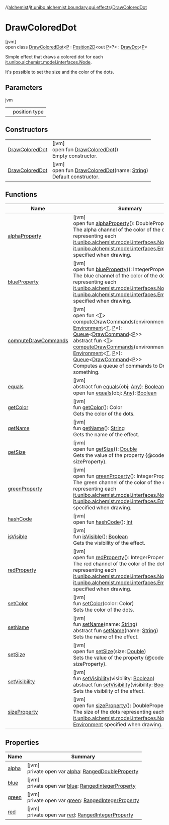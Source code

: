 //[alchemist](../../../index.md)/[it.unibo.alchemist.boundary.gui.effects](../index.md)/[DrawColoredDot](index.md)

# DrawColoredDot

[jvm]\
open class [DrawColoredDot](index.md)<[P](index.md) : [Position2D](../../it.unibo.alchemist.model.interfaces/-position2-d/index.md)<out [P](../../it.unibo.alchemist.boundary.monitor.generic/-numeric-label-monitor/index.md)>?> : [DrawDot](../-draw-dot/index.md)<[P](../../it.unibo.alchemist.boundary.monitor.generic/-numeric-label-monitor/index.md)> 

Simple effect that draws a colored dot for each [it.unibo.alchemist.model.interfaces.Node](../../it.unibo.alchemist.model.interfaces/-node/index.md). 

 It's possible to set the size and the color of the dots.

## Parameters

jvm

| | |
|---|---|
| <P> | position type |

## Constructors

| | |
|---|---|
| [DrawColoredDot](-draw-colored-dot.md) | [jvm]<br>open fun [DrawColoredDot](-draw-colored-dot.md)()<br>Empty constructor. |
| [DrawColoredDot](-draw-colored-dot.md) | [jvm]<br>open fun [DrawColoredDot](-draw-colored-dot.md)(name: [String](https://docs.oracle.com/javase/8/docs/api/java/lang/String.html))<br>Default constructor. |

## Functions

| Name | Summary |
|---|---|
| [alphaProperty](alpha-property.md) | [jvm]<br>open fun [alphaProperty](alpha-property.md)(): DoubleProperty<br>The alpha channel of the color of the dots representing each [it.unibo.alchemist.model.interfaces.Node](../../it.unibo.alchemist.model.interfaces/-node/index.md) in the [it.unibo.alchemist.model.interfaces.Environment](../../it.unibo.alchemist.model.interfaces/-environment/index.md) specified when drawing. |
| [blueProperty](blue-property.md) | [jvm]<br>open fun [blueProperty](blue-property.md)(): IntegerProperty<br>The blue channel of the color of the dots representing each [it.unibo.alchemist.model.interfaces.Node](../../it.unibo.alchemist.model.interfaces/-node/index.md) in the [it.unibo.alchemist.model.interfaces.Environment](../../it.unibo.alchemist.model.interfaces/-environment/index.md) specified when drawing. |
| [computeDrawCommands](../-abstract-effect/compute-draw-commands.md) | [jvm]<br>open fun <[T](../-abstract-effect/compute-draw-commands.md)> [computeDrawCommands](../-abstract-effect/compute-draw-commands.md)(environment: [Environment](../../it.unibo.alchemist.model.interfaces/-environment/index.md)<[T](../../it.unibo.alchemist.boundary.monitor.generic/-numeric-label-monitor/index.md), [P](../../it.unibo.alchemist.boundary.monitor.generic/-numeric-label-monitor/index.md)>): [Queue](https://docs.oracle.com/javase/8/docs/api/java/util/Queue.html)<[DrawCommand](../../it.unibo.alchemist.boundary.interfaces/-draw-command/index.md)<[P](../../it.unibo.alchemist.boundary.monitor.generic/-numeric-label-monitor/index.md)>><br>abstract fun <[T](../-effect-f-x/compute-draw-commands.md)> [computeDrawCommands](../-effect-f-x/compute-draw-commands.md)(environment: [Environment](../../it.unibo.alchemist.model.interfaces/-environment/index.md)<[T](../../it.unibo.alchemist.boundary.monitor.generic/-numeric-label-monitor/index.md), [P](../../it.unibo.alchemist.boundary.monitor.generic/-numeric-label-monitor/index.md)>): [Queue](https://docs.oracle.com/javase/8/docs/api/java/util/Queue.html)<[DrawCommand](../../it.unibo.alchemist.boundary.interfaces/-draw-command/index.md)<[P](../../it.unibo.alchemist.boundary.monitor.generic/-numeric-label-monitor/index.md)>><br>Computes a queue of commands to Draw something. |
| [equals](../-abstract-effect/equals.md) | [jvm]<br>abstract fun [equals](../-abstract-effect/equals.md)(obj: [Any](https://kotlinlang.org/api/latest/jvm/stdlib/kotlin/-any/index.html)): [Boolean](https://kotlinlang.org/api/latest/jvm/stdlib/kotlin/-boolean/index.html)<br>open fun [equals](equals.md)(obj: [Any](https://kotlinlang.org/api/latest/jvm/stdlib/kotlin/-any/index.html)): [Boolean](https://kotlinlang.org/api/latest/jvm/stdlib/kotlin/-boolean/index.html) |
| [getColor](get-color.md) | [jvm]<br>fun [getColor](get-color.md)(): Color<br>Gets the color of the dots. |
| [getName](../-draw-dot/index.md#-1246522748%2FFunctions%2F-267951372) | [jvm]<br>fun [getName](../-draw-dot/index.md#-1246522748%2FFunctions%2F-267951372)(): [String](https://docs.oracle.com/javase/8/docs/api/java/lang/String.html)<br>Gets the name of the effect. |
| [getSize](index.md#-1406090332%2FFunctions%2F-267951372) | [jvm]<br>open fun [getSize](index.md#-1406090332%2FFunctions%2F-267951372)(): [Double](https://docs.oracle.com/javase/8/docs/api/java/lang/Double.html)<br>Gets the value of the property {@code sizeProperty}. |
| [greenProperty](green-property.md) | [jvm]<br>open fun [greenProperty](green-property.md)(): IntegerProperty<br>The green channel of the color of the dots representing each [it.unibo.alchemist.model.interfaces.Node](../../it.unibo.alchemist.model.interfaces/-node/index.md) in the [it.unibo.alchemist.model.interfaces.Environment](../../it.unibo.alchemist.model.interfaces/-environment/index.md) specified when drawing. |
| [hashCode](hash-code.md) | [jvm]<br>open fun [hashCode](hash-code.md)(): [Int](https://kotlinlang.org/api/latest/jvm/stdlib/kotlin/-int/index.html) |
| [isVisible](../-abstract-effect/is-visible.md) | [jvm]<br>fun [isVisible](../-abstract-effect/is-visible.md)(): [Boolean](https://kotlinlang.org/api/latest/jvm/stdlib/kotlin/-boolean/index.html)<br>Gets the visibility of the effect. |
| [redProperty](red-property.md) | [jvm]<br>open fun [redProperty](red-property.md)(): IntegerProperty<br>The red channel of the color of the dots representing each [it.unibo.alchemist.model.interfaces.Node](../../it.unibo.alchemist.model.interfaces/-node/index.md) in the [it.unibo.alchemist.model.interfaces.Environment](../../it.unibo.alchemist.model.interfaces/-environment/index.md) specified when drawing. |
| [setColor](set-color.md) | [jvm]<br>fun [setColor](set-color.md)(color: Color)<br>Sets the color of the dots. |
| [setName](../-draw-dot/index.md#718293747%2FFunctions%2F-267951372) | [jvm]<br>fun [setName](../-draw-dot/index.md#718293747%2FFunctions%2F-267951372)(name: [String](https://docs.oracle.com/javase/8/docs/api/java/lang/String.html))<br>abstract fun [setName](../-effect-f-x/set-name.md)(name: [String](https://docs.oracle.com/javase/8/docs/api/java/lang/String.html))<br>Sets the name of the effect. |
| [setSize](index.md#-1629362093%2FFunctions%2F-267951372) | [jvm]<br>open fun [setSize](index.md#-1629362093%2FFunctions%2F-267951372)(size: [Double](https://docs.oracle.com/javase/8/docs/api/java/lang/Double.html))<br>Sets the value of the property {@code sizeProperty}. |
| [setVisibility](../-draw-dot/index.md#-144014039%2FFunctions%2F-267951372) | [jvm]<br>fun [setVisibility](../-draw-dot/index.md#-144014039%2FFunctions%2F-267951372)(visibility: [Boolean](https://kotlinlang.org/api/latest/jvm/stdlib/kotlin/-boolean/index.html))<br>abstract fun [setVisibility](../-effect-f-x/set-visibility.md)(visibility: [Boolean](https://kotlinlang.org/api/latest/jvm/stdlib/kotlin/-boolean/index.html))<br>Sets the visibility of the effect. |
| [sizeProperty](../-draw-dot/size-property.md) | [jvm]<br>open fun [sizeProperty](../-draw-dot/size-property.md)(): DoubleProperty<br>The size of the dots representing each [it.unibo.alchemist.model.interfaces.Node](../../it.unibo.alchemist.model.interfaces/-node/index.md) in the [Environment](../../it.unibo.alchemist.model.interfaces/-environment/index.md) specified when drawing. |

## Properties

| Name | Summary |
|---|---|
| [alpha](alpha.md) | [jvm]<br>private open var [alpha](alpha.md): [RangedDoubleProperty](../../it.unibo.alchemist.boundary.gui.view.properties/-ranged-double-property/index.md) |
| [blue](blue.md) | [jvm]<br>private open var [blue](blue.md): [RangedIntegerProperty](../../it.unibo.alchemist.boundary.gui.view.properties/-ranged-integer-property/index.md) |
| [green](green.md) | [jvm]<br>private open var [green](green.md): [RangedIntegerProperty](../../it.unibo.alchemist.boundary.gui.view.properties/-ranged-integer-property/index.md) |
| [red](red.md) | [jvm]<br>private open var [red](red.md): [RangedIntegerProperty](../../it.unibo.alchemist.boundary.gui.view.properties/-ranged-integer-property/index.md) |
